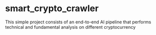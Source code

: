 # smart_crypto_crawler
This simple project consists of an end-to-end AI pipeline that performs technical and fundamental analysis on different cryptocurrency
